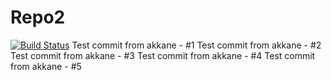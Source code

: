 # Repo2
[![Build Status](http://40.80.150.178:9988/buildStatus/icon?job=connect-jenkins-to-github)](http://40.80.150.178:9988/job/connect-jenkins-to-github/)
Test commit from akkane - #1
Test commit from akkane - #2
Test commit from akkane - #3
Test commit from akkane - #4
Test commit from akkane - #5
